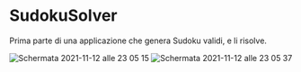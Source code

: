 # SudokuSolver
Prima parte di una applicazione che genera Sudoku validi, e li risolve. 

![Schermata 2021-11-12 alle 23 05 15](https://user-images.githubusercontent.com/90779392/141540232-f7b71e86-b217-4936-8821-be3a497538fe.png)
![Schermata 2021-11-12 alle 23 05 37](https://user-images.githubusercontent.com/90779392/141540225-22e89680-cd3f-4d8b-b3fd-49582dad5295.png)

